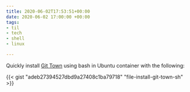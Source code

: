```yaml
---
title: 2020-06-02T17:53:51+00:00
date: 2020-06-02 17:00:00 +00:00
tags:
- til
- tech
- shell
- linux

---
```

Quickly install [Git Town](https://github.com/git-town/git-town) using bash in Ubuntu container with the following:

{{< gist "adeb27394527dbd9a27408c1ba79718" "file-install-git-town-sh" >}}